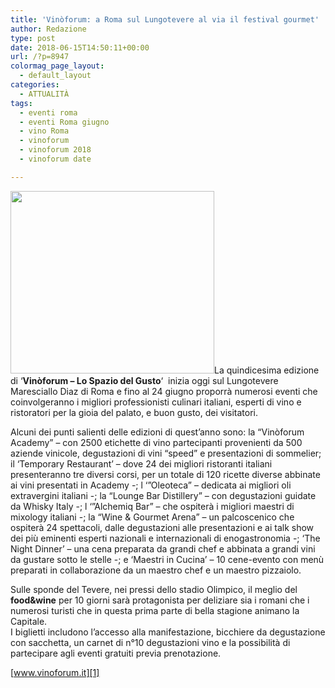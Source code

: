 ```yaml
---
title: 'Vinòforum: a Roma sul Lungotevere al via il festival gourmet'
author: Redazione
type: post
date: 2018-06-15T14:50:11+00:00
url: /?p=8947
colormag_page_layout:
  - default_layout
categories:
  - ATTUALITÀ
tags:
  - eventi roma
  - eventi Roma giugno
  - vino Roma
  - vinoforum
  - vinoforum 2018
  - vinoforum date

---
```

<img decoding="async" loading="lazy" class="wp-image-8952 alignleft" src="https://progressonline.it/wp-content/uploads/2018/06/campagna-sito-300x269.jpg" alt="" width="326" height="292" />La quindicesima edizione di &#8216;**Vinòforum &#8211; Lo Spazio del Gusto**&#8216;  inizia oggi sul Lungotevere Maresciallo Diaz di Roma e fino al 24 giugno proporrà numerosi eventi che coinvolgeranno i migliori professionisti culinari italiani, esperti di vino e ristoratori per la gioia del palato, e buon gusto, dei visitatori.

Alcuni dei punti salienti delle edizioni di quest&#8217;anno sono: la &#8220;Vinòforum Academy&#8221; &#8211; con 2500 etichette di vino partecipanti provenienti da 500 aziende vinicole, degustazioni di vini &#8220;speed&#8221; e presentazioni di sommelier; il &#8216;Temporary Restaurant&#8217; &#8211; dove 24 dei migliori ristoranti italiani presenteranno tre diversi corsi, per un totale di 120 ricette diverse abbinate ai vini presentati in Academy -; l &#8216;&#8221;Oleoteca&#8221; &#8211; dedicata ai migliori oli extravergini italiani -; la &#8220;Lounge Bar Distillery&#8221; &#8211; con degustazioni guidate da Whisky Italy -; l &#8216;&#8221;Alchemiq Bar&#8221; &#8211; che ospiterà i migliori maestri di mixology italiani -; la &#8220;Wine & Gourmet Arena&#8221; &#8211; un palcoscenico che ospiterà 24 spettacoli, dalle degustazioni alle presentazioni e ai talk show dei più eminenti esperti nazionali e internazionali di enogastronomia -; &#8216;The Night Dinner&#8217; &#8211; una cena preparata da grandi chef e abbinata a grandi vini da gustare sotto le stelle -; e &#8216;Maestri in Cucina&#8217; &#8211; 10 cene-evento con menù preparati in collaborazione da un maestro chef e un maestro pizzaiolo.

Sulle sponde del Tevere, nei pressi dello stadio Olimpico, il meglio del **food&wine** per 10 giorni sarà protagonista per deliziare sia i romani che i numerosi turisti che in questa prima parte di bella stagione animano la Capitale.  
I biglietti includono l’accesso alla manifestazione, bicchiere da degustazione con sacchetta, un carnet di n°10 degustazioni vino e la possibilità di partecipare agli eventi gratuiti previa prenotazione.

[www.vinoforum.it][1]

 [1]: https://www.vinoforum.it